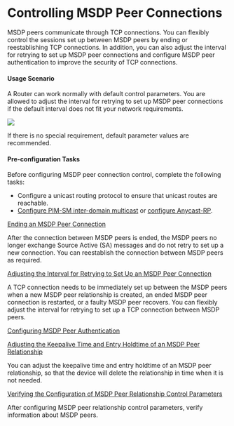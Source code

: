 Controlling MSDP Peer Connections
=================================

MSDP peers communicate through TCP connections. You can flexibly control the sessions set up between MSDP peers by ending or reestablishing TCP connections. In addition, you can also adjust the interval for retrying to set up MSDP peer connections and configure MSDP peer authentication to improve the security of TCP connections.

#### Usage Scenario

A Router can work normally with default control parameters. You are allowed to adjust the interval for retrying to set up MSDP peer connections if the default interval does not fit your network requirements.

![](../../../../public_sys-resources/note_3.0-en-us.png) 

If there is no special requirement, default parameter values are recommended.



#### Pre-configuration Tasks

Before configuring MSDP peer connection control, complete the following tasks:

* Configure a unicast routing protocol to ensure that unicast routes are reachable.
* [Configure PIM-SM inter-domain multicast](dc_vrp_multicast_cfg_0045.html) or [configure Anycast-RP](dc_vrp_multicast_cfg_0050.html).


[Ending an MSDP Peer Connection](../../../../software/nev8r10_vrpv8r16/user/vrp/dc_vrp_multicast_cfg_0057.html)

After the connection between MSDP peers is ended, the MSDP peers no longer exchange Source Active (SA) messages and do not retry to set up a new connection. You can reestablish the connection between MSDP peers as required.

[Adjusting the Interval for Retrying to Set Up an MSDP Peer Connection](../../../../software/nev8r10_vrpv8r16/user/vrp/dc_vrp_multicast_cfg_0058.html)

A TCP connection needs to be immediately set up between the MSDP peers when a new MSDP peer relationship is created, an ended MSDP peer connection is restarted, or a faulty MSDP peer recovers. You can flexibly adjust the interval for retrying to set up a TCP connection between MSDP peers.

[Configuring MSDP Peer Authentication](../../../../software/nev8r10_vrpv8r16/user/vrp/dc_vrp_multicast_cfg_0059.html)



[Adjusting the Keepalive Time and Entry Holdtime of an MSDP Peer Relationship](../../../../software/nev8r10_vrpv8r16/user/vrp/dc_vrp_multicast_cfg_0111.html)

You can adjust the keepalive time and entry holdtime of an MSDP peer relationship, so that the device will delete the relationship in time when it is not needed.

[Verifying the Configuration of MSDP Peer Relationship Control Parameters](../../../../software/nev8r10_vrpv8r16/user/vrp/dc_vrp_multicast_cfg_0060.html)

After configuring MSDP peer relationship control parameters, verify information about MSDP peers.